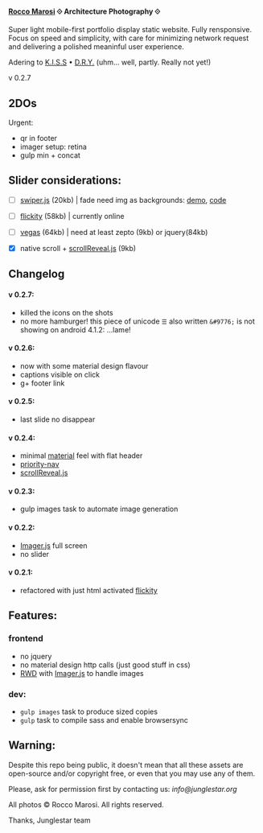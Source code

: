 #### [Rocco Marosi](http://roccomarosi.com) ⟐ Architecture Photography ⟐

Super light mobile-first portfolio display static website. Fully rensponsive. Focus on speed and simplicity, with care for minimizing network request and delivering a polished meaninful user experience.

Adering to [K.I.S.S](https://en.wikipedia.org/wiki/KISS_principle) • [D.R.Y.](https://en.wikipedia.org/wiki/Don%27t_repeat_yourself) (uhm... well, partly. Really not yet!)

v 0.2.7
 

## 2DOs

Urgent:

- qr in footer
- imager setup: retina
- gulp min + concat

## Slider considerations:

- [ ] [swiper.js](http://www.idangero.us/swiper/) (20kb) | fade need img as backgrounds: [demo](http://www.idangero.us/swiper/demos/16-effect-fade.html), [code](https://github.com/nolimits4web/Swiper/blob/master/demos/16-effect-fade.html)
- [ ] [flickity](http://flickity.metafizzy.co/) (58kb) | currently online 
- [ ] [vegas](https://github.com/jaysalvat/vegas) (64kb) | need at least zepto (9kb) or jquery(84kb)
- [X] native scroll + [scrollReveal.js](https://github.com/jlmakes/scrollReveal.js/tree/master) (9kb)
    
 

## Changelog

#### v  0.2.7:
- killed the icons on the shots
- no more hamburger! this piece of unicode `☰` also written `&#9776;` is not showing on android 4.1.2:  ...lame!


#### v  0.2.6:
- now with some material design flavour
- captions visible on click
- g+ footer link

#### v 0.2.5:
- last slide no disappear

#### v 0.2.4:
- minimal [material](https://github.com/google/material-design-lite) feel with flat header
- [priority-nav](https://github.com/gijsroge/priority-navigation)
- [scrollReveal.js](https://github.com/jlmakes/scrollReveal.js/tree/master)

#### v 0.2.3:
- gulp images task to automate image generation

#### v 0.2.2:
 - [Imager.js](https://github.com/BBC-News/Imager.js) full screen
 - no slider

#### v 0.2.1:
- refactored with just html activated [flickity](http://flickity.metafizzy.co/)


## Features:
### frontend
- no jquery 
- no material design http calls (just good stuff in css)
- [RWD](https://en.wikipedia.org/wiki/Responsive_web_design) with [Imager.js](https://github.com/BBC-News/Imager.js/) to handle images

### dev:
- `gulp images` task to produce sized copies
- `gulp` task to compile sass and enable browsersync




## Warning:

Despite this repo being public, it doesn't mean that all these assets are open-source and/or copyright free, or even that you may use any of them.

Please, ask for permission first by contacting us: _info@junglestar.org_

All photos © Rocco Marosi. All rights reserved.

Thanks, Junglestar team
